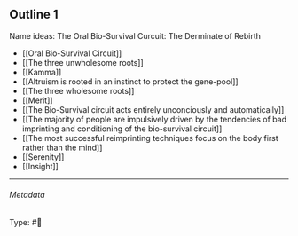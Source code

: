 ## Outline 1

Name ideas: 
The Oral Bio-Survival Curcuit: The Derminate of Rebirth 

- [[Oral Bio-Survival Circuit]]
- [[The three unwholesome roots]]
- [[Kamma]]
- [[Altruism is rooted in an instinct to protect the gene-pool]]
- [[The three wholesome roots]]
- [[Merit]]
- [[The Bio-Survival circuit acts entirely unconciously and automatically]]
- [[The majority of people are impulsively driven by the tendencies of bad imprinting and conditioning of the bio-survival circuit]]
- [[The most successful reimprinting techniques focus on the body first rather than the mind]]
- [[Serenity]]
- [[Insight]]

___

###### Metadata

Type: #💭